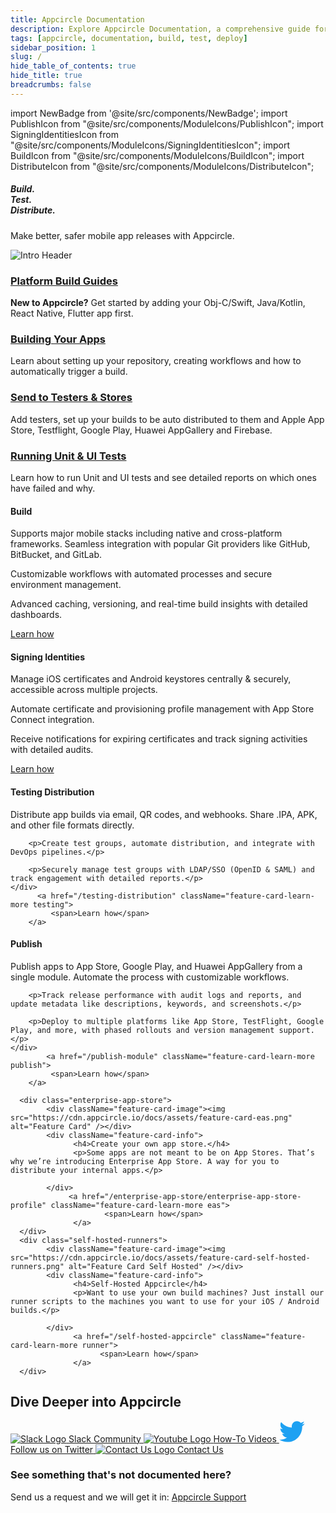 ```yaml
---
title: Appcircle Documentation
description: Explore Appcircle Documentation, a comprehensive guide for building, testing, and deploying your mobile applications.
tags: [appcircle, documentation, build, test, deploy]
sidebar_position: 1
slug: /
hide_table_of_contents: true
hide_title: true
breadcrumbs: false
---
```


import NewBadge from '@site/src/components/NewBadge';
import PublishIcon from "@site/src/components/ModuleIcons/PublishIcon";
import SigningIdentitiesIcon from "@site/src/components/ModuleIcons/SigningIdentitiesIcon";
import BuildIcon from "@site/src/components/ModuleIcons/BuildIcon";
import DistributeIcon from "@site/src/components/ModuleIcons/DistributeIcon";

<div class="intro-visual">

<div class="intro-text"><h5 class="intro-visual-header">
Build.<br/>Test.<br/>Distribute.
</h5>
<p>Make better, safer mobile app releases with Appcircle.</p>
</div>
<div className="intro-image"><img src="https://cdn.appcircle.io/docs/assets/docs-intro-header.png" alt="Intro Header" /></div>
</div>

<section class="intro-cards">
      <div class="intro-card">
            <h3><a href="/build/platform-build-guides">Platform Build Guides</a></h3>
            <p><strong>New to Appcircle?</strong> Get started by adding your Obj-C/Swift, Java/Kotlin, React Native, Flutter app first.</p>
      </div>
      <div class="intro-card">
            <h3><a href="/build/manage-the-connections/connection-guides">Building Your Apps</a></h3>
            <p>Learn about setting up your repository, creating workflows and how to automatically trigger a build.</p>
      </div>
      <div class="intro-card">
            <h3><a href="/publish-module">Send to Testers & Stores</a></h3>
            <p>Add testers, set up your builds to be auto distributed to them and Apple App Store, Testflight, Google Play, Huawei AppGallery and Firebase.</p>
      </div>
      <div class="intro-card">
            <h3><a href="/continuous-testing">Running Unit & UI Tests</a></h3>
            <p>Learn how to run Unit and UI tests and see detailed reports on which ones have failed and why.</p>
      </div>
</section>

<section class="feature-cards">
<div class="build-mobile-stack">
    <div className="feature-card-image">
       <BuildIcon width="70" height="70" fill="#ff8114" />
    </div>
    <div className="feature-card-info">
        <h4>Build</h4>
        <p>Supports major mobile stacks including native and cross-platform frameworks. Seamless integration with popular Git providers like GitHub, BitBucket, and GitLab.</p>
        <p>Customizable workflows with automated processes and secure environment management.</p>
        <p>Advanced caching, versioning, and real-time build insights with detailed dashboards.</p>
    </div>
           <a href="/build" className="feature-card-learn-more build">
            <span>Learn how</span>
        </a>
</div>

<div class="signing-identities-card">
    <div className="feature-card-image">
            <SigningIdentitiesIcon width="70" height="70" fill="#ff8114" />
    </div>
    <div className="feature-card-info">
        <h4>Signing Identities</h4>
        <p>Manage iOS certificates and Android keystores centrally & securely, accessible across multiple projects.</p>
        <p>Automate certificate and provisioning profile management with App Store Connect integration.</p>
        <p>Receive notifications for expiring certificates and track signing activities with detailed audits.</p>
    </div>
         <a href="/signing-identities" className="feature-card-learn-more signing">
            <span>Learn how</span>
        </a>
</div>

<div class="testing-distribution-card">
    <div className="feature-card-image">
            <DistributeIcon width="70" height="70" fill="#ff8114" />
    </div>
    <div className="feature-card-info">
        <h4>Testing Distribution</h4>
  <p>Distribute app builds via email, QR codes, and webhooks. Share .IPA, APK, and other file formats directly.</p>

        <p>Create test groups, automate distribution, and integrate with DevOps pipelines.</p>

        <p>Securely manage test groups with LDAP/SSO (OpenID & SAML) and track engagement with detailed reports.</p>
    </div>
          <a href="/testing-distribution" className="feature-card-learn-more testing">
             <span>Learn how</span>
        </a>

</div>

<div class="publish-to-stores-card">
    <div className="feature-card-image">
            <PublishIcon width="70" height="70" fill="#ff8114" />
    </div>
    <div className="feature-card-info">
        <h4>Publish</h4>
        <p>Publish apps to App Store, Google Play, and Huawei AppGallery from a single module. Automate the process with customizable workflows.</p>

        <p>Track release performance with audit logs and reports, and update metadata like descriptions, keywords, and screenshots.</p>

        <p>Deploy to multiple platforms like App Store, TestFlight, Google Play, and more, with phased rollouts and version management support.</p>
    </div>
            <a href="/publish-module" className="feature-card-learn-more publish">
             <span>Learn how</span>
        </a>

</div>

      <div class="enterprise-app-store">
            <div className="feature-card-image"><img src="https://cdn.appcircle.io/docs/assets/feature-card-eas.png" alt="Feature Card" /></div>
            <div className="feature-card-info">
                  <h4>Create your own app store.</h4>
                  <p>Some apps are not meant to be on App Stores. That’s why we’re introducing Enterprise App Store. A way for you to distribute your internal apps.</p>

            </div>
                 <a href="/enterprise-app-store/enterprise-app-store-profile" className="feature-card-learn-more eas">
                         <span>Learn how</span>
                  </a>
      </div>
      <div class="self-hosted-runners">
            <div className="feature-card-image"><img src="https://cdn.appcircle.io/docs/assets/feature-card-self-hosted-runners.png" alt="Feature Card Self Hosted" /></div>
            <div className="feature-card-info">
                  <h4>Self-Hosted Appcircle</h4>
                  <p>Want to use your own build machines? Just install our runner scripts to the machines you want to use for your iOS / Android builds.</p>

            </div>
                  <a href="/self-hosted-appcircle" className="feature-card-learn-more runner">
                        <span>Learn how</span>
                  </a>
      </div>

</section>

## Dive Deeper into Appcircle

<section class="community">
<a class="slack" href="https://slack.appcircle.io">
<img src="https://cdn.appcircle.io/docs/assets/slack-logo.png" alt="Slack Logo" />
<span>Slack Community</span>
</a>
<a class="videos" href="https://www.youtube.com/c/Appcircle">
<img src="https://cdn.appcircle.io/docs/assets/youtube-logo.png" alt="Youtube Logo" />
<span>How-To Videos</span>
</a>

<a class="twitter" href="https://twitter.com/appcircleio">
 <svg width="41" height="34" viewBox="0 0 41 34" fill="none" xmlns="http://www.w3.org/2000/svg" {...props}>
      <path d="M36.6933 8.54828C36.7181 8.90995 36.7181 9.27162 36.7181 9.63662C36.7181 20.7583 28.3197 33.5849 12.9629 33.5849V33.5783C8.42645 33.5849 3.98423 32.275 0.165283 29.805C0.82492 29.885 1.48786 29.9249 2.15246 29.9266C5.9119 29.9299 9.56387 28.6583 12.5215 26.3166C8.94887 26.2483 5.81601 23.9 4.72157 20.4716C5.97306 20.715 7.26258 20.6649 8.49093 20.3266C4.59593 19.5333 1.79371 16.0833 1.79371 12.0766C1.79371 12.0399 1.79371 12.0049 1.79371 11.9699C2.95428 12.6216 4.25371 12.9833 5.5829 13.0233C1.9144 10.5516 0.78359 5.63162 2.99891 1.78495C7.23778 7.04328 13.4919 10.2399 20.2057 10.5783C19.5328 7.65495 20.452 4.59162 22.621 2.53662C25.9837 -0.650051 31.2724 -0.486718 34.4333 2.90162C36.3031 2.52995 38.0952 1.83828 39.7352 0.858283C39.112 2.80662 37.8076 4.46162 36.0651 5.51328C37.72 5.31662 39.3368 4.86995 40.8594 4.18828C39.7385 5.88162 38.3267 7.35662 36.6933 8.54828Z" fill="#1ea1f2" />
</svg>
<span>Follow us on Twitter</span>
</a>

<a class="contact-us" href="https://appcircle.io/contact">
<img src="https://cdn.appcircle.io/docs/assets/contact-us-logo.png" alt="Contact Us Logo" />
<span>Contact Us</span>
</a>

</section>

### See something that's not documented here?

Send us a request and we will get it in: [Appcircle Support](https://appcircle.io/support/)
